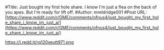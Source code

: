 #Title: Just bought my first hole share. I know I'm just a flea on the back of you apes. But I'm ready for lift off.
#Author: mreldridge001
#Post URL: [https://www.reddit.com/r/GME/comments/ofnus4/just_bought_my_first_hole_share_i_know_im_just_a/](https://www.reddit.com/r/GME/comments/ofnus4/just_bought_my_first_hole_share_i_know_im_just_a/)


https://i.redd.it/rq120xeutt971.png